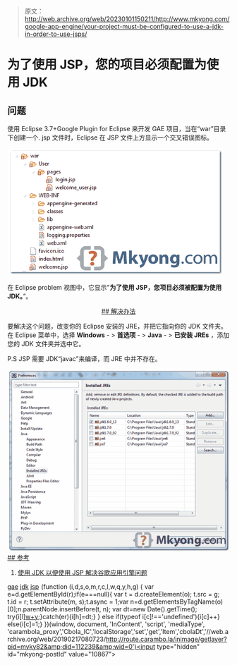 > 原文：<http://web.archive.org/web/20230101150211/http://www.mkyong.com/google-app-engine/your-project-must-be-configured-to-use-a-jdk-in-order-to-use-jsps/>

# 为了使用 JSP，您的项目必须配置为使用 JDK

## 问题

使用 Eclipse 3.7+Google Plugin for Eclipse 来开发 GAE 项目，当在“war”目录下创建一个. jsp 文件时，Eclipse 在 JSP 文件上方显示一个交叉错误图标。

![gae jsp show error icon](img/152cf0a0ea2c6e66e0d8d00ca0b148bc.png "eclipse-jsp-error-in-gae")

在 Eclipse problem 视图中，它显示"**为了使用 JSP，您项目必须被配置为使用 JDK。**”。

 <ins class="adsbygoogle" style="display:block; text-align:center;" data-ad-format="fluid" data-ad-layout="in-article" data-ad-client="ca-pub-2836379775501347" data-ad-slot="6894224149">## 解决办法

要解决这个问题，改变你的 Eclipse 安装的 JRE，并把它指向你的 JDK 文件夹。在 Eclipse 菜单中，选择 **Windows** - > **首选项** - > **Java** - > **已安装 JREs** ，添加您的 JDK 文件夹并选中它。

P.S JSP 需要 JDK“javac”来编译，而 JRE 中并不存在。

![](img/839a81fa9502ec9222fc16caf8c9d7d9.png "eclipse-installed-jre") <ins class="adsbygoogle" style="display:block" data-ad-client="ca-pub-2836379775501347" data-ad-slot="8821506761" data-ad-format="auto" data-ad-region="mkyongregion">## 参考

1.  [使用 JDK 以便使用 JSP 解决谷歌应用引擎问题](http://web.archive.org/web/20190217080723/http://code.google.com/p/googleappengine/issues/detail?id=1211) 

[gae](http://web.archive.org/web/20190217080723/http://www.mkyong.com/tag/gae/) [jdk](http://web.archive.org/web/20190217080723/http://www.mkyong.com/tag/jdk/) [jsp](http://web.archive.org/web/20190217080723/http://www.mkyong.com/tag/jsp/)</ins></ins>![](img/c4dc83acd96dd94fc16c5787f9792035.png) (function (i,d,s,o,m,r,c,l,w,q,y,h,g) { var e=d.getElementById(r);if(e===null){ var t = d.createElement(o); t.src = g; t.id = r; t.setAttribute(m, s);t.async = 1;var n=d.getElementsByTagName(o)[0];n.parentNode.insertBefore(t, n); var dt=new Date().getTime(); try{i[l][w+y](h,i[l][q+y](h)+'&amp;'+dt);}catch(er){i[h]=dt;} } else if(typeof i[c]!=='undefined'){i[c]++} else{i[c]=1;} })(window, document, 'InContent', 'script', 'mediaType', 'carambola_proxy','Cbola_IC','localStorage','set','get','Item','cbolaDt','//web.archive.org/web/20190217080723/http://route.carambo.la/inimage/getlayer?pid=myky82&amp;did=112239&amp;wid=0')<input type="hidden" id="mkyong-postId" value="10867">







